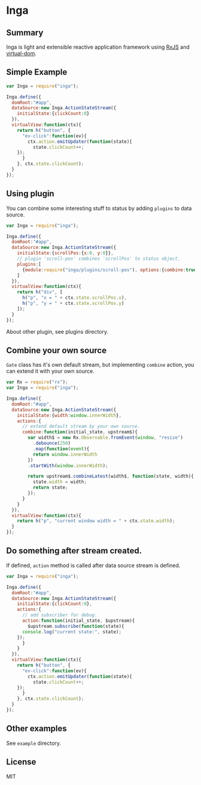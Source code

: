 # Inga

## Summary

Inga is light and extensible reactive application framework using [RxJS](https://github.com/Reactive-Extensions/RxJS) and [virtual-dom](https://github.com/Matt-Esch/virtual-dom).

## Simple Example

```javascript
var Inga = require("inga");

Inga.define({
  domRoot:"#app",
  dataSource:new Inga.ActionStateStream({
    initialState:{clickCount:0}
  }),
  virtualView:function(ctx){
    return h("button", {
      "ev-click":function(ev){
        ctx.action.emitUpdater(function(state){
          state.clickCount++;
	});
      }
    }, ctx.state.clickCount);
  }
});
```

## Using plugin

You can combine some interesting stuff to status by adding `plugins` to data source.

```javascript
var Inga = require("inga");

Inga.define({
  domRoot:"#app",
  dataSource:new Inga.ActionStateStream({
    initialState:{scrollPos:{x:0, y:0}},
    // plugin 'scroll-pos' combines 'scrollPos' to status object.
    plugins:[
      {module:require("inga/plugins/scroll-pos"), options:{combine:true}}
    ]
  }),
  virtualView:function(ctx){
    return h("div", [
      h("p", "x = " + ctx.state.scrollPos.x),
      h("p", "y = " + ctx.state.scrollPos.y)
    ]);
  }
});
```

About other plugin, see plugins directory.


## Combine your own source

`Gate` class has it's own default stream, but implementing `combine` action, you can extend it with your own source.

```javascript
var Rx = require("rx");
var Inga = require("inga");

Inga.define({
  domRoot:"#app",
  dataSource:new Inga.ActionStateStream({
    initialState:{width:window.innerWidth},
    actions:{
      // extend default stream by your own source.
      combine:function(initial_state, upstream$){
        var width$ = new Rx.Observable.fromEvent(window, "resize")
          .debounce(250)
          .map(function(event){
          return window.innerWidth
        })
        .startWith(window.innerWidth);

        return upstream$.combineLatest(width$, function(state, width){
          state.width = width;
          return state;
        });
      }
    }
  }),
  virtualView:function(ctx){
    return h("p", "current window width = " + ctx.state.width);
  }
});
```

## Do something after stream created.

If defined, `action` method is called after data source stream is defined.

```javascript
var Inga = require("inga");

Inga.define({
  domRoot:"#app",
  dataSource:new Inga.ActionStateStream({
    initialState:{clickCount:0},
    actions:{
      // add subscriber for debug.
      action:function(initial_state, $upstream){
        $upstream.subscribe(function(state){
	  console.log("current state:", state);
	});
      }
    }
  }),
  virtualView:function(ctx){
    return h("button", {
      "ev-click":function(ev){
        ctx.action.emitUpdater(function(state){
          state.clickCount++;
	});
      }
    }, ctx.state.clickCount);
  }
});
```

## Other examples

See `example` directory.

## License

MIT
